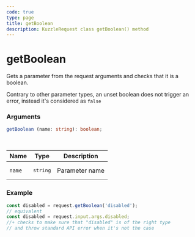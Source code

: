 ```yaml
---
code: true
type: page
title: getBoolean
description: KuzzleRequest class getBoolean() method
---
```


# getBoolean

<SinceBadge version="auto-version" />

Gets a parameter from the request arguments and checks that it is a boolean.

Contrary to other parameter types, an unset boolean does not trigger an
error, instead it's considered as `false`

### Arguments

```ts
getBoolean (name: string): boolean;
```

</br>

| Name   | Type              | Description    |
|--------|-------------------|----------------|
| `name` | <pre>string</pre> | Parameter name |


### Example

```ts
const disabled = request.getBoolean('disabled');
// equivalent
const disabled = request.input.args.disabled;
//+ checks to make sure that "disabled" is of the right type
// and throw standard API error when it's not the case
```
